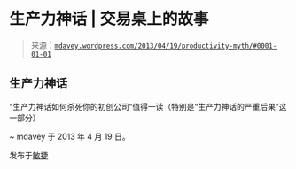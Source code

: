 <!--yml

类别：未分类

日期：2024-05-18 06:27:21

-->

# 生产力神话 | 交易桌上的故事

> 来源：[`mdavey.wordpress.com/2013/04/19/productivity-myth/#0001-01-01`](https://mdavey.wordpress.com/2013/04/19/productivity-myth/#0001-01-01)

## 生产力神话

“生产力神话如何杀死你的初创公司”值得一读（特别是“生产力神话的严重后果”这一部分）

~ mdavey 于 2013 年 4 月 19 日。

发布于[敏捷](https://mdavey.wordpress.com/category/agile/)
